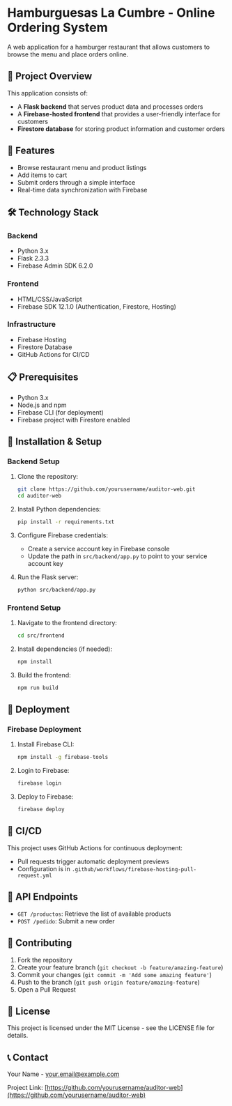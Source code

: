 # Hamburguesas La Cumbre - Online Ordering System

A web application for a hamburger restaurant that allows customers to browse the menu and place orders online.

## 🍔 Project Overview

This application consists of:
- A **Flask backend** that serves product data and processes orders
- A **Firebase-hosted frontend** that provides a user-friendly interface for customers
- **Firestore database** for storing product information and customer orders

## 🚀 Features

- Browse restaurant menu and product listings
- Add items to cart
- Submit orders through a simple interface
- Real-time data synchronization with Firebase

## 🛠️ Technology Stack

### Backend
- Python 3.x
- Flask 2.3.3
- Firebase Admin SDK 6.2.0

### Frontend
- HTML/CSS/JavaScript
- Firebase SDK 12.1.0 (Authentication, Firestore, Hosting)

### Infrastructure
- Firebase Hosting
- Firestore Database
- GitHub Actions for CI/CD

## 📋 Prerequisites

- Python 3.x
- Node.js and npm
- Firebase CLI (for deployment)
- Firebase project with Firestore enabled

## 🔧 Installation & Setup

### Backend Setup

1. Clone the repository:
   ```bash
   git clone https://github.com/yourusername/auditor-web.git
   cd auditor-web
   ```

2. Install Python dependencies:
   ```bash
   pip install -r requirements.txt
   ```

3. Configure Firebase credentials:
   - Create a service account key in Firebase console
   - Update the path in `src/backend/app.py` to point to your service account key

4. Run the Flask server:
   ```bash
   python src/backend/app.py
   ```

### Frontend Setup

1. Navigate to the frontend directory:
   ```bash
   cd src/frontend
   ```

2. Install dependencies (if needed):
   ```bash
   npm install
   ```

3. Build the frontend:
   ```bash
   npm run build
   ```

## 🚀 Deployment

### Firebase Deployment

1. Install Firebase CLI:
   ```bash
   npm install -g firebase-tools
   ```

2. Login to Firebase:
   ```bash
   firebase login
   ```

3. Deploy to Firebase:
   ```bash
   firebase deploy
   ```

## 🔄 CI/CD

This project uses GitHub Actions for continuous deployment:
- Pull requests trigger automatic deployment previews
- Configuration is in `.github/workflows/firebase-hosting-pull-request.yml`

## 📝 API Endpoints

- `GET /productos`: Retrieve the list of available products
- `POST /pedido`: Submit a new order

## 👥 Contributing

1. Fork the repository
2. Create your feature branch (`git checkout -b feature/amazing-feature`)
3. Commit your changes (`git commit -m 'Add some amazing feature'`)
4. Push to the branch (`git push origin feature/amazing-feature`)
5. Open a Pull Request

## 📄 License

This project is licensed under the MIT License - see the LICENSE file for details.

## 📞 Contact

Your Name - your.email@example.com

Project Link: [https://github.com/yourusername/auditor-web](https://github.com/yourusername/auditor-web)